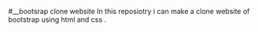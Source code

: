 #__bootsrap clone website
In this reposiotry i can make a clone website of bootstrap using html and css .  
